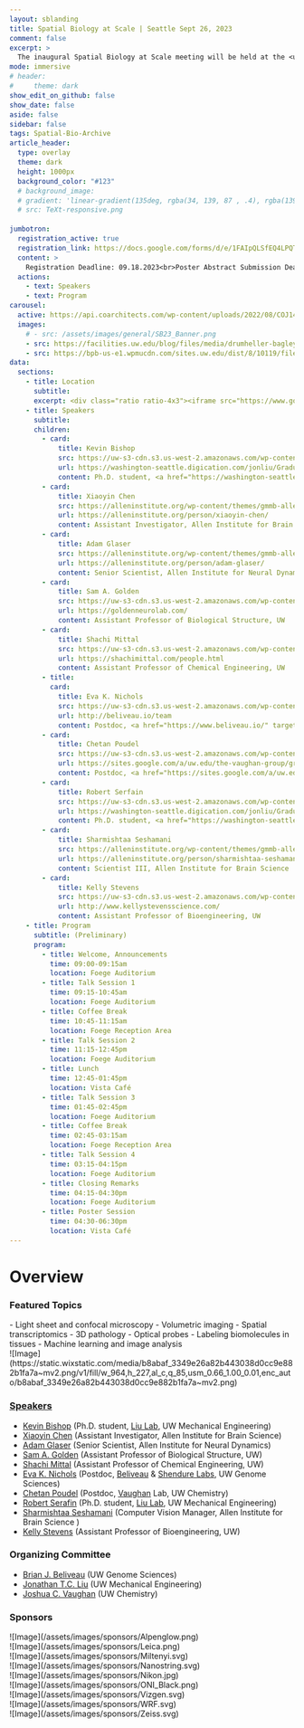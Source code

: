 ```yaml
---
layout: sblanding
title: Spatial Biology at Scale | Seattle Sept 26, 2023
comment: false
excerpt: >
  The inaugural Spatial Biology at Scale meeting will be held at the <u><a href="#" data-bs-toggle="modal" data-bs-target="#Location" >Foege South</a></u> building at the University of Washington.
mode: immersive
# header:
#     theme: dark
show_edit_on_github: false
show_date: false
aside: false
sidebar: false
tags: Spatial-Bio-Archive
article_header:
  type: overlay
  theme: dark
  height: 1000px
  background_color: "#123"
  # background_image:
  # gradient: 'linear-gradient(135deg, rgba(34, 139, 87 , .4), rgba(139, 34, 139, .4))'
  # src: TeXt-responsive.png

jumbotron:
  registration_active: true
  registration_link: https://docs.google.com/forms/d/e/1FAIpQLSfEQ4LPQT5-lrlgeNxaO_1OA2Pjxc6vXeyw94CFNRxfSIlp9A/viewform
  content: >
    Registration Deadline: 09.18.2023<br>Poster Abstract Submission Deadline: 09.15.2023
  actions:
    - text: Speakers
    - text: Program
carousel:
  active: https://api.coarchitects.com/wp-content/uploads/2022/08/COJ148_N2145_print.jpg
  images:
    # - src: /assets/images/general/SB23_Banner.png
    - src: https://facilities.uw.edu/blog/files/media/drumheller-bagley-hero.jpg
    - src: https://bpb-us-e1.wpmucdn.com/sites.uw.edu/dist/8/10119/files/2020/12/Foege_Hall-1241.jpg
data:
  sections:
    - title: Location
      subtitle:
      excerpt: <div class="ratio ratio-4x3"><iframe src="https://www.google.com/maps/embed?pb=!1m18!1m12!1m3!1d671.9147319563219!2d-122.31313192402544!3d47.65219439318942!2m3!1f0!2f0!3f0!3m2!1i1024!2i768!4f13.1!3m3!1m2!1s0x549014ede4bdea51%3A0x5d0ff1cf2aed917f!2sWilliam%20H.%20Foege%20Hall%2C%203720%2015th%20Ave%20NE%2C%20Seattle%2C%20WA%2098105!5e0!3m2!1sen!2sus!4v1690266880096!5m2!1sen!2sus" width="800" height="600" style="border:0;" allowfullscreen="" loading="lazy" referrerpolicy="no-referrer-when-downgrade"></iframe></div>
    - title: Speakers
      subtitle:
      children:
        - card:
            title: Kevin Bishop
            src: https://uw-s3-cdn.s3.us-west-2.amazonaws.com/wp-content/uploads/sites/98/2014/09/07214451/W-Logo_Purple_Hex.png # https://s3.amazonaws.com/files.digication.com/Ma127cd151856e5f97bd684a1a1f0cd8b.jpg
            url: https://washington-seattle.digication.com/jonliu/Graduate_students
            content: Ph.D. student, <a href="https://washington-seattle.digication.com/jonliu/Home" target="_blank" rel="noreferrer noopener">Liu Lab</a>, UW Mechanical Engineering
        - card:
            title: Xiaoyin Chen
            src: https://alleninstitute.org/wp-content/themes/gmmb-allen/images/allen-logo.svg # https://alleninstitute.org/wp-content/uploads/2022/12/Xiaoyin_Chen_SQUARE-400x400.jpg
            url: https://alleninstitute.org/person/xiaoyin-chen/
            content: Assistant Investigator, Allen Institute for Brain Science
        - card:
            title: Adam Glaser
            src: https://alleninstitute.org/wp-content/themes/gmmb-allen/images/allen-logo.svg # https://alleninstitute.org/wp-content/uploads/2022/12/adam-glaser-web.png
            url: https://alleninstitute.org/person/adam-glaser/
            content: Senior Scientist, Allen Institute for Neural Dynamics
        - card:
            title: Sam A. Golden
            src: https://uw-s3-cdn.s3.us-west-2.amazonaws.com/wp-content/uploads/sites/98/2014/09/07214451/W-Logo_Purple_Hex.png # https://images.squarespace-cdn.com/content/v1/5b1b659871069912b3022368/1531934160140-G6MG82DPST16PU81SI1I/SamGolden.jpg
            url: https://goldenneurolab.com/
            content: Assistant Professor of Biological Structure, UW
        - card:
            title: Shachi Mittal
            src: https://uw-s3-cdn.s3.us-west-2.amazonaws.com/wp-content/uploads/sites/98/2014/09/07214451/W-Logo_Purple_Hex.png # https://shachimittal.com/images/shachi.jpg
            url: https://shachimittal.com/people.html
            content: Assistant Professor of Chemical Engineering, UW
        - title:
          card:
            title: Eva K. Nichols
            src: https://uw-s3-cdn.s3.us-west-2.amazonaws.com/wp-content/uploads/sites/98/2014/09/07214451/W-Logo_Purple_Hex.png # https://static.wixstatic.com/media/b8abaf_0f0d1822d49147459a15bf22b0cd6f51~mv2.jpg/v1/crop/x_28,y_0,w_919,h_918/fill/w_200,h_200,al_c,q_80,usm_0.66_1.00_0.01,enc_auto/Image%20from%20iOS%20(3).jpg
            url: http://beliveau.io/team
            content: Postdoc, <a href="https://www.beliveau.io/" target="_blank" rel="noreferrer noopener">Beliveau</a> & <a href="https://shendure-web.gs.washington.edu/" target="_blank" rel="noreferrer noopener">Shendure</a> Labs, UW Genome Sciences
        - card:
            title: Chetan Poudel
            src: https://uw-s3-cdn.s3.us-west-2.amazonaws.com/wp-content/uploads/sites/98/2014/09/07214451/W-Logo_Purple_Hex.png
            url: https://sites.google.com/a/uw.edu/the-vaughan-group/group
            content: Postdoc, <a href="https://sites.google.com/a/uw.edu/the-vaughan-group/home" target="_blank" rel="noreferrer noopener">Vaughan</a> Lab, UW Chemistry
        - card:
            title: Robert Serfain
            src: https://uw-s3-cdn.s3.us-west-2.amazonaws.com/wp-content/uploads/sites/98/2014/09/07214451/W-Logo_Purple_Hex.png # https://s3.amazonaws.com/files.digication.com/Me5ba384dc66485fd79a298d1d6517395.jpg
            url: https://washington-seattle.digication.com/jonliu/Graduate_students
            content: Ph.D. student, <a href="https://washington-seattle.digication.com/jonliu/Home" target="_blank" rel="noreferrer noopener">Liu Lab</a>, UW Mechanical Engineering
        - card:
            title: Sharmishtaa Seshamani
            src: https://alleninstitute.org/wp-content/themes/gmmb-allen/images/allen-logo.svg # https://alleninstitute.org/wp-content/uploads/2022/12/sharmishtaa_seshamani_web-new.jpg
            url: https://alleninstitute.org/person/sharmishtaa-seshamani/
            content: Scientist III, Allen Institute for Brain Science
        - card:
            title: Kelly Stevens
            src: https://uw-s3-cdn.s3.us-west-2.amazonaws.com/wp-content/uploads/sites/98/2014/09/07214451/W-Logo_Purple_Hex.png # http://www.kellystevensscience.com/uploads/2/9/2/3/29233939/stevens-kelly_2.jpg
            url: http://www.kellystevensscience.com/
            content: Assistant Professor of Bioengineering, UW
    - title: Program
      subtitle: (Preliminary)
      program:
        - title: Welcome, Announcements
          time: 09:00-09:15am
          location: Foege Auditorium
        - title: Talk Session 1
          time: 09:15-10:45am
          location: Foege Auditorium
        - title: Coffee Break
          time: 10:45-11:15am
          location: Foege Reception Area
        - title: Talk Session 2
          time: 11:15-12:45pm
          location: Foege Auditorium
        - title: Lunch
          time: 12:45-01:45pm
          location: Vista Café
        - title: Talk Session 3
          time: 01:45-02:45pm
          location: Foege Auditorium
        - title: Coffee Break
          time: 02:45-03:15am
          location: Foege Reception Area
        - title: Talk Session 4
          time: 03:15-04:15pm
          location: Foege Auditorium
        - title: Closing Remarks
          time: 04:15-04:30pm
          location: Foege Auditorium
        - title: Poster Session
          time: 04:30-06:30pm
          location: Vista Café
---
```


# Overview

### Featured Topics

<div class="row">
<div class="col-md-5 col-12" markdown="1">
- Light sheet and confocal microscopy
- Volumetric imaging
- Spatial transcriptomics
- 3D pathology
- Optical probes
- Labeling biomolecules in tissues
- Machine learning and image analysis
</div>
<!-- <div class="col"></div> -->
<div class="col-md-7 col-12 d-flex align-items-center justify-content-start" markdown="1">
<!-- ![Image](/assets/images/general/SB23_Banner.png) -->
![Image](https://static.wixstatic.com/media/b8abaf_3349e26a82b443038d0cc9e882b1fa7a~mv2.png/v1/fill/w_964,h_227,al_c,q_85,usm_0.66_1.00_0.01,enc_auto/b8abaf_3349e26a82b443038d0cc9e882b1fa7a~mv2.png)
</div>
</div>

### <a href="#" data-bs-toggle="modal" data-bs-target="#Speakers">Speakers</a>

- [Kevin Bishop](https://washington-seattle.digication.com/jonliu/Graduate_students) (Ph.D. student, [Liu Lab](https://washington-seattle.digication.com/jonliu/Home), UW Mechanical Engineering)
- [Xiaoyin Chen](https://alleninstitute.org/person/xiaoyin-chen/) (Assistant Investigator, Allen Institute for Brain Science)
- [Adam Glaser](https://alleninstitute.org/person/adam-glaser/) (Senior Scientist, Allen Institute for Neural Dynamics)
- [Sam A. Golden](https://goldenneurolab.com/) (Assistant Professor of Biological Structure, UW)
- [Shachi Mittal](https://shachimittal.com/people.html) (Assistant Professor of Chemical Engineering, UW)
- [Eva K. Nichols](http://beliveau.io/team) (Postdoc, [Beliveau](https://www.beliveau.io/) & [Shendure Labs](https://shendure-web.gs.washington.edu/), UW Genome Sciences)
- [Chetan Poudel](https://www.beliveau.io/) (Postdoc, [Vaughan](https://sites.google.com/a/uw.edu/the-vaughan-group/home) Lab, UW Chemistry)
- [Robert Serafin](https://washington-seattle.digication.com/jonliu/Graduate_students) (Ph.D. student, [Liu Lab](https://washington-seattle.digication.com/jonliu/Home), UW Mechanical Engineering)
- [Sharmishtaa Seshamani](https://alleninstitute.org/person/sharmishtaa-seshamani/) (Computer Vision Manager, Allen Institute for Brain Science )
- [Kelly Stevens](http://www.kellystevensscience.com/) (Assistant Professor of Bioengineering, UW)

### Organizing Committee

- [Brian J. Beliveau](https://www.gs.washington.edu/faculty/beliveau.htm) (UW Genome Sciences)
- [Jonathan T.C. Liu](https://www.me.washington.edu/facultyfinder/jonathan-t-c-liu) (UW Mechanical Engineering)
- [Joshua C. Vaughan](https://chem.washington.edu/people/joshua-c-vaughan) (UW Chemistry)

### Sponsors

<div class="container text-center mb-3">
<div class="row align-items-center">
<div class="col-md-3 col-6" markdown="1">
![Image](/assets/images/sponsors/Alpenglow.png)
</div>
<div class="col-md-3 col-6" markdown="1">
![Image](/assets/images/sponsors/Leica.png)
</div>
<div class="col-md-3 col-6" markdown="1">
![Image](/assets/images/sponsors/Miltenyi.svg)
</div>
<div class="col-md-3 col-6" markdown="1">
![Image](/assets/images/sponsors/Nanostring.svg)
</div>
<div class="col-md-3 col-6" markdown="1">
![Image](/assets/images/sponsors/Nikon.jpg)
</div>
<div class="col-md-3 col-6" markdown="1">
![Image](/assets/images/sponsors/ONI_Black.png)
</div>
<div class="col-md-3 col-6" markdown="1">
![Image](/assets/images/sponsors/Vizgen.svg)
</div>
<div class="col-md-3 col-6" markdown="1">
![Image](/assets/images/sponsors/WRF.svg)
</div>
<div class="col-md-3 col-6" markdown="1">
![Image](/assets/images/sponsors/Zeiss.svg)
</div>
</div>
</div>
